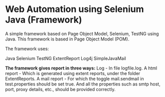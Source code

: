 # Web Automation using Selenium Java (Framework)
A simple framework based on Page Object Model, Selenium, TestNG using Java.
This framework is based in Page Object Model (POM).

The framework uses:

Java
Selenium
TestNG
ExtentReport
Log4j
SimpleJavaMail

**The framework gives report in three ways:**
Log - In file logfile.log.
A html report - Which is generated using extent reports, under the folder ExtentReports.
A mail report - For which the toggle mail.sendmail in test.properties should be set true. And all the properties such as smtp host, port, proxy details, etc., should be provided correctly.


